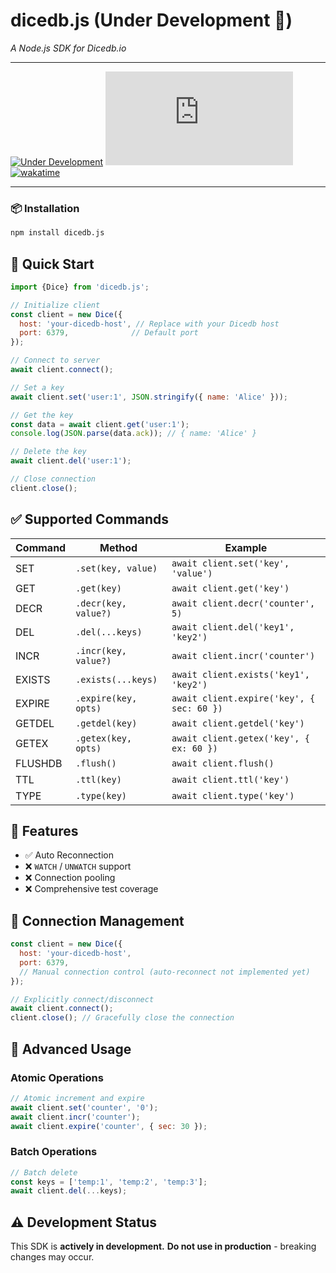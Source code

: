 # dicedb.js (Under Development 🚧)  
*A Node.js SDK for Dicedb.io*

---

[![Under Development](https://img.shields.io/badge/status-beta-orange)](https://github.com/yourusername/dicedb.js)
[![npm version](https://img.shields.io/npm/v/dicedb.js)](https://www.npmjs.com/package/dicedb.js)
[![wakatime](https://wakatime.com/badge/user/fa03c794-b19f-4f4d-b502-abbb422b18c4/project/ca210174-5a87-4e84-b816-5e82cd5be0d2.svg)](https://wakatime.com/badge/user/fa03c794-b19f-4f4d-b502-abbb422b18c4/project/ca210174-5a87-4e84-b816-5e82cd5be0d2)

---

### 📦 Installation
```bash
npm install dicedb.js
```

## 🚀 Quick Start

```js
import {Dice} from 'dicedb.js';

// Initialize client
const client = new Dice({
  host: 'your-dicedb-host', // Replace with your Dicedb host
  port: 6379,              // Default port
});

// Connect to server
await client.connect();

// Set a key
await client.set('user:1', JSON.stringify({ name: 'Alice' }));

// Get the key
const data = await client.get('user:1');
console.log(JSON.parse(data.ack)); // { name: 'Alice' }

// Delete the key
await client.del('user:1');

// Close connection
client.close();
```

## ✅ Supported Commands

| Command  | Method                  | Example                              |
|----------|-------------------------|--------------------------------------|
| SET      | `.set(key, value)`      | `await client.set('key', 'value')`   |
| GET      | `.get(key)`             | `await client.get('key')`            |
| DECR     | `.decr(key, value?)`    | `await client.decr('counter', 5)`    |
| DEL      | `.del(...keys)`         | `await client.del('key1', 'key2')`   |
| INCR     | `.incr(key, value?)`    | `await client.incr('counter')`       |
| EXISTS   | `.exists(...keys)`      | `await client.exists('key1', 'key2')`|
| EXPIRE   | `.expire(key, opts)`    | `await client.expire('key', { sec: 60 })` |
| GETDEL   | `.getdel(key)`          | `await client.getdel('key')`         |
| GETEX    | `.getex(key, opts)`     | `await client.getex('key', { ex: 60 })` |
| FLUSHDB  | `.flush()`              | `await client.flush()`               |
| TTL      | `.ttl(key)`             | `await client.ttl('key')`            |
| TYPE     | `.type(key)`            | `await client.type('key')`           |

## 🚧 Features

- ✅ Auto Reconnection
- ❌ `WATCH` / `UNWATCH` support
- ❌ Connection pooling
- ❌ Comprehensive test coverage

## 🔌 Connection Management

```js
const client = new Dice({
  host: 'your-dicedb-host',
  port: 6379,
  // Manual connection control (auto-reconnect not implemented yet)
});

// Explicitly connect/disconnect
await client.connect();
client.close(); // Gracefully close the connection
```

## 🔐 Advanced Usage

### Atomic Operations

```js
// Atomic increment and expire
await client.set('counter', '0');
await client.incr('counter');
await client.expire('counter', { sec: 30 });
```

### Batch Operations

```js
// Batch delete
const keys = ['temp:1', 'temp:2', 'temp:3'];
await client.del(...keys);
```

## ⚠️ Development Status
This SDK is **actively in development.**
**Do not use in production** - breaking changes may occur.